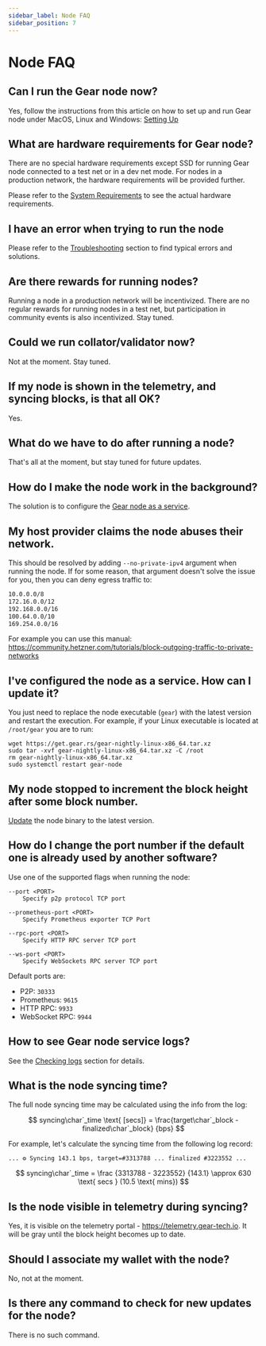 ```yaml
---
sidebar_label: Node FAQ
sidebar_position: 7
---
```


# Node FAQ

## Can I run the Gear node now?

Yes, follow the instructions from this article on how to set up and run Gear node under MacOS, Linux and Windows:
[Setting Up](/docs/node/setting-up)

## What are hardware requirements for Gear node?

There are no special hardware requirements except SSD for running Gear node connected to a test net or in a dev net mode. For nodes in a production network, the hardware requirements will be provided further.

Please refer to the [System Requirements](/docs/node/setting-up#system-requirements) to see the actual hardware requirements.

## I have an error when trying to run the node

Please refer to the [Troubleshooting](/docs/node/troubleshooting) section to find typical errors and solutions.

## Are there rewards for running nodes?

Running a node in a production network will be incentivized. There are no regular rewards for running nodes in a test net, but participation in community events is also incentivized. Stay tuned.

## Could we run collator/validator now?

Not at the moment. Stay tuned.

## If my node is shown in the telemetry, and syncing blocks, is that all OK?

Yes.

## What do we have to do after running a node?

That's all at the moment, but stay tuned for future updates.

## How do I make the node work in the background?

The solution is to configure the [Gear node as a service](/docs/node/node-as-service).

## My host provider claims the node abuses their network.

This should be resolved by adding `--no-private-ipv4` argument when running the node.
 If for some reason, that argument doesn't solve the issue for you, then you can deny egress traffic to:
```bash
10.0.0.0/8
172.16.0.0/12
192.168.0.0/16
100.64.0.0/10
169.254.0.0/16
```
For example you can use this manual: https://community.hetzner.com/tutorials/block-outgoing-traffic-to-private-networks

## I've configured the node as a service. How can I update it?

You just need to replace the node executable (`gear`) with the latest version and restart the execution. For example, if your Linux executable is located at `/root/gear` you are to run:

```shell
wget https://get.gear.rs/gear-nightly-linux-x86_64.tar.xz
sudo tar -xvf gear-nightly-linux-x86_64.tar.xz -C /root
rm gear-nightly-linux-x86_64.tar.xz
sudo systemctl restart gear-node
```

## My node stopped to increment the block height after some block number.

[Update](/docs/node/node-as-service#update-the-node-with-the-new-version) the node binary to the latest version.

## How do I change the port number if the default one is already used by another software?

Use one of the supported flags when running the node:

```
--port <PORT>
    Specify p2p protocol TCP port

--prometheus-port <PORT>
    Specify Prometheus exporter TCP Port

--rpc-port <PORT>
    Specify HTTP RPC server TCP port

--ws-port <PORT>
    Specify WebSockets RPC server TCP port
```

Default ports are:

- P2P: `30333`
- Prometheus: `9615`
- HTTP RPC: `9933`
- WebSocket RPC: `9944`

## How to see Gear node service logs?

See the [Checking logs](/docs/node/node-as-service#checking-logs) section for details.

## What is the node syncing time?

The full node syncing time may be calculated using the info from the log:

$$
syncing\char`_time \text{ [secs]} = \frac{target\char`_block - finalized\char`_block} {bps}
$$

For example, let's calculate the syncing time from the following log record:

```
... ⚙️ Syncing 143.1 bps, target=#3313788 ... finalized #3223552 ...
```

$$
syncing\char`_time = \frac {3313788 - 3223552} {143.1} \approx 630 \text{ secs } (10.5 \text{ mins})
$$

## Is the node visible in telemetry during syncing?

Yes, it is visible on the telemetry portal - https://telemetry.gear-tech.io. It will be gray until the block height becomes up to date.

## Should I associate my wallet with the node?

No, not at the moment.

## Is there any command to check for new updates for the node?

There is no such command.
